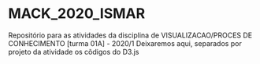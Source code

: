 # MACK_2020_ISMAR 
Repositório para as atividades da disciplina de VISUALIZACAO/PROCES DE CONHECIMENTO [turma 01A] - 2020/1 
Deixaremos aqui, separados por projeto da atividade os cõdigos do D3.js
